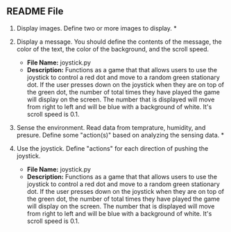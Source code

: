 ## README File


1. Display images. Define two or more images to display. 
    * 
    
2. Display a message. You should define the contents of the message, the color of the text, the color of the background, and the scroll speed. 
    * **File Name:** joystick.py
    * **Description:** Functions as a game that that allows users to use the joystick to control a red dot and move to a random green stationary dot. If the user presses down on the      joystick when they are on top of the green dot, the number of total times they have played the game will display on the screen. The number that is displayed will move from right to left and will be blue with a background of white. It's scroll speed is 0.1. 
    
3. Sense the environment. Read data from temprature, humidity, and presure. Define some "action(s)" based on analyzing the sensing data.
    * 
    
4. Use the joystick. Define "actions" for each direction of pushing the joystick.
    * **File Name:** joystick.py
    * **Description:** Functions as a game that that allows users to use the joystick to control a red dot and move to a random green stationary dot. If the user presses down on the      joystick when they are on top of the green dot, the number of total times they have played the game will display on the screen. The number that is displayed will move from right to left and will be blue with a background of white. It's scroll speed is 0.1. 


